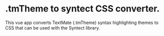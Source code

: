 # .tmTheme to syntect CSS converter.

This vue app converts TextMate (.tmTheme) syntax highlighting themes to CSS that can be used with the Syntect library.
